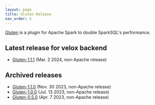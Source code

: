 ```yaml
---
layout: page
title: Gluten Release
nav_order: 5
---
```


[Gluten](https://github.com/apache/incubator-gluten) is a plugin for Apache Spark to double SparkSQL's performance.

## Latest release for velox backend

* [Gluten-1.1.1](https://github.com/apache/incubator-gluten/releases/tag/v1.1.1) (Mar. 2 2024, non-Apache release)

## Archived releases
* [Gluten-1.1.0](https://github.com/apache/incubator-gluten/releases/tag/v1.1.0) (Nov. 30 2023, non-Apache release)
* [Gluten-1.0.0](https://github.com/apache/incubator-gluten/releases/tag/v1.0.0) (Jul. 13 2023, non-Apache release)
* [Gluten-0.5.0](https://github.com/apache/incubator-gluten/releases/tag/0.5.0) (Apr. 7 2023, non-Apache release)
